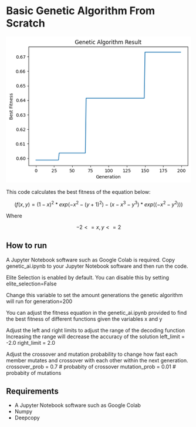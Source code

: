 # Basic Genetic Algorithm From Scratch

  ![alt text](intro.png "Using elite selection, the best chromosomes over many generations slowly rises starting from 0.60 to 0.67")

This code calculates the best fitness of the equation below:

$$\left(f(x,y)=(1-x)^2*exp(-x^2-(y+1)^2)-(x-x^3-y^3)*exp((-x^2-y^2))\right)$$

Where

$$-2<=x,y<=2$$

## How to run
A Jupyter Notebook software such as Google Colab is required. Copy genetic_ai.ipynb to your Jupyter Notebook software and then run the code.

Elite Selection is enabled by default. You can disable this by setting
  elite_selection=False

Change this variable to set the amount generations the genetic algorithm will run for
  generation=200

You can adjust the fitness equation in the genetic_ai.ipynb provided to find the best fitness of different functions given the variables x and y

Adjust the left and right limits to adjust the range of the decoding function
Increasing the range will decrease the accuracy of the solution
  left_limit = -2.0
  right_limit = 2.0

Adjust the crossover and mutation probability to change how fast each member mutates and crossover with each other within the next generation.
  crossover_prob = 0.7 # probabity of crossover
  mutation_prob = 0.01 # probabity of mutations

## Requirements
- A Jupyter Notebook software such as Google Colab
- Numpy
- Deepcopy
